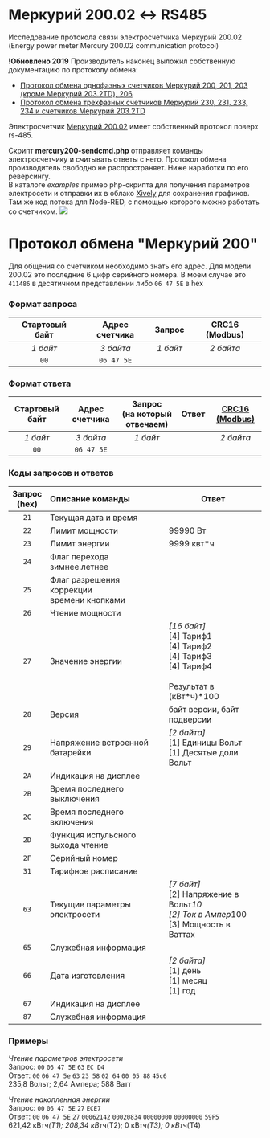 Меркурий 200.02 <-> RS485
===============================

Исследование протокола связи электросчетчика Меркурий 200.02
(Energy power meter Mercury 200.02 communication protocol)

**!Обновлено 2019**
Производитель наконец выложил собственную документацию по протоколу обмена:
* [Протокол обмена однофазных счетчиков Меркурий 200, 201, 203 (кроме Меркурий 203.2TD), 206](https://www.incotexcom.ru/files/em/docs/mercury-protocol-obmena-1.pdf)
* [Протокол обмена трехфазных счетчиков Меркурий 230, 231, 233, 234 и счетчиков Меркурий 203.2TD](https://www.incotexcom.ru/files/em/docs/mercury-protocol-obmena-3-2019.pdf)


Электросчетчик [Меркурий 200.02](http://www.incotexcom.ru/m200.htm) имеет собственный протокол поверх rs-485.  

Скрипт **mercury200-sendcmd.php** отправляет команды электросчетчику и считывать ответы с него. Протокол обмена производитель свободно не распространяет. Ниже наработки по его реверсингу.   
В каталоге *examples* пример php-cкрипта для получения параметров электросети и отправки их в облако [Xively](https://xively.com/feeds/19249442) для сохранения графиков. 
Там же код потока для Node-RED, с помощью которого можно работать со счетчиком. 
![](examples/node-red-MercuryStats.png)

Протокол обмена "Меркурий 200"
===============================
Для общения со счетчиком необходимо знать его адрес. Для модели 200.02 это последние 6 цифр серийного номера. В моем случае это `411486` в десятичном представлении либо `06 47 5E` в hex

### Формат запроса

Стартовый байт | Адрес счетчика | Запрос | CRC16 (Modbus)
:---: | :---: | :---: | :---: 
*1 байт* | *3 байта* | *1 байт* | *2 байта*
`00` | `06 47 5E` 

### Формат ответа

Стартовый байт| Адрес счетчика | Запрос<br>(на который отвечаем) | Ответ | [CRC16 (Modbus)](http://www.php.net/manual/ru/function.crc32.php#64127)
 :---: | :---: | :---: | :---: | :---: 
*1 байт* | *3 байта* | *1 байт* | |*2 байта*
`00` | `06 47 5E` | 

### Коды запросов и ответов

Запрос<br>(hex) |  Описание команды |  Ответ
 :------------: | :---------------- | ---------------
`21` | Текущая дата и время
`22` | Лимит мощности | 99990 Вт
`23` | Лимит энергии | 9999 квт*ч
`24` | Флаг перехода зимнее.летнее
`25` | Флаг разрешения коррекции<br>времени кнопками   
`26` | Чтение мощности   
`27` | Значение энергии | *[16 байт]*<br>[4] Тариф1<br>[4] Тариф2<br>[4] Тариф3<br>[4] Тариф4<br><br>Результат в (кВт*ч)*100
`28` | Версия | байт версии, байт подверсии
`29` | Напряжение встроенной батарейки | *[2 байта]*<br>[1] Единицы Вольт<br>[1] Десятые доли Вольт
`2A` | Индикация на дисплее
`2B` | Время последнего выключения                           
`2C` | Время последнего включения 
`2D` | Функция испульсного выхода чтение
`2F` | Серийный номер
`31` | Тарифное расписание                          
`63` | Текущие параметры электросети  | *[7 байт]*<br>[2] Напряжение в Вольт*10<br>[2] Ток в Ампер*100<br>[3] Мощность в Ваттах                                              
`65` | Служебная информация    
`66` | Дата изготовления | *[2 байта]*<br>[1] день<br>[1] месяц<br>[1] год
`67` | Индикация на дисплее                           
`87` | Служебная информация                         


### Примеры
*Чтение параметров электросети*  
Запрос: `00` `06 47 5E` `63` `EC D4`  
Ответ:  `00` `06 47 5e` `63` `23 58` `02 64` `00 05 88` `45c6`  
235,8 Вольт; 2,64 Ампера; 588 Ватт  

*Чтение накопленная энергии*  
Запрос: `00` `06 47 5E` `27` `ECE7`  
Ответ:  `00` `06 47 5E` `27` `00062142` `00020834` `00000000` `00000000` `59F5`  
621,42 кВт*ч(Т1); 208,34 кВт*ч(Т2);  0 кВт*ч(Т3); 0 кВт*ч(Т4)  

